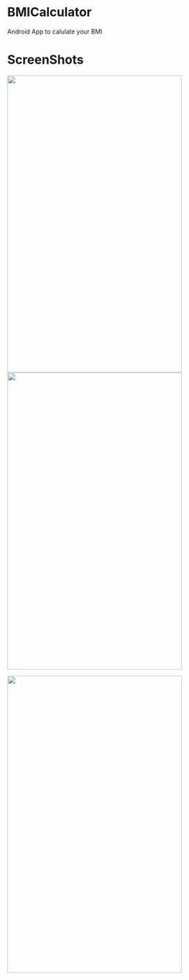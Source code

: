# BMICalculator
Android App to calulate your BMI

# ScreenShots
<p float="left">
<img width=400 height=680 src="https://user-images.githubusercontent.com/26088754/43352495-c320ff80-9224-11e8-89ac-fc524e636274.png">
<img width=400 height=680 src="https://user-images.githubusercontent.com/26088754/43352496-c348f94a-9224-11e8-9820-8af0fb8e2018.png">  
</p>
<p float="left">
<img width=400 height=680 src="https://user-images.githubusercontent.com/26088754/43352497-c374b4cc-9224-11e8-9ad4-f3ddebfcfb25.png">  
</p>
